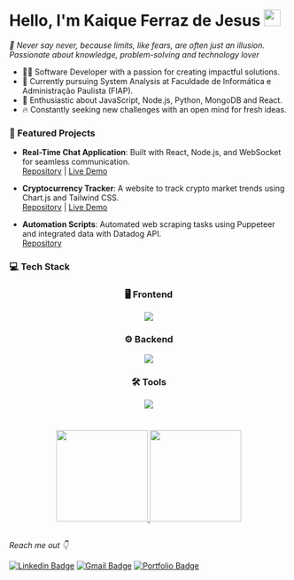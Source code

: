 # Hello, I'm Kaique Ferraz de Jesus <img src="https://raw.githubusercontent.com/MartinHeinz/MartinHeinz/master/wave.gif" width="30px">
*🌟 Never say never, because limits, like fears, are often just an illusion. Passionate about knowledge, problem-solving and technology lover*

- 👨‍💻 Software Developer with a passion for creating impactful solutions.
- 📕 Currently pursuing System Analysis at Faculdade de Informática e Administração Paulista (FIAP).
- 🔮 Enthusiastic about JavaScript, Node.js, Python, MongoDB and React.
- 🔥 Constantly seeking new challenges with an open mind for fresh ideas.


### 📂 Featured Projects  
- **Real-Time Chat Application**: Built with React, Node.js, and WebSocket for seamless communication.  
  [Repository](https://github.com/KaiqueFj/Super-chat) | [Live Demo](https://super-chat-uhey.onrender.com/)

- **Cryptocurrency Tracker**: A website to track crypto market trends using Chart.js and Tailwind CSS.  
  [Repository](https://github.com/KaiqueFj/Crypto-currency) | [Live Demo](https://crypto-currency-pgqa.onrender.com/overview)

- **Automation Scripts**: Automated web scraping tasks using Puppeteer and integrated data with Datadog API.  
  [Repository](https://github.com/KaiqueFj/automation-scripts)

  
### 💻 Tech Stack

<div align="center">
  <h3>🖥️ Frontend</h3>
  <img src="https://skillicons.dev/icons?i=react,nextjs,tailwind,html,css,pug" />
  <h3>⚙️ Backend</h3>
  <img src="https://skillicons.dev/icons?i=nodejs,typescript,python,mongodb,mysql" />
  <h3>🛠️ Tools</h3>
  <img src="https://skillicons.dev/icons?i=github,git,figma,postman,obsidian,aws" />
</div>

#

<div align="center">
  <a href="https://github.com/KaiqueFj">
    <img height="165em" src="https://github-readme-stats.vercel.app/api?username=KaiqueFj&show_icons=true&theme=tokyonight&include_all_commits=true&count_private=true"/>
    <img height="165em" src="https://github-readme-stats.vercel.app/api/top-langs/?username=KaiqueFj&layout=compact&langs_count=7&theme=tokyonight"/>
  </a>
</div>
  


    
 ##
    
  *Reach me out 👇*

[![Linkedin Badge](https://img.shields.io/badge/-Kaique%20Ferraz-6633cc?style=flat-square&logo=Linkedin&logoColor=white&link=https://www.linkedin.com/in/Kaique-Ferraz/)](https://www.linkedin.com/in/kaique-ferraz-a9a7b7206/) 
[![Gmail Badge](https://img.shields.io/badge/-kaiqueferraz.dev@gmail.com-6633cc?style=flat-square&logo=Gmail&logoColor=white&link=mailto:kaiquelferraz.dev@gmail.com)](mailto:kaiqueferraz.dev@gmail.com)
[![Portfolio Badge](https://img.shields.io/badge/-Visit%20my%20portfolio-6633cc?style=flat-square&logo=web&logoColor=white&link=https://kaiquefj-portfolio.onrender.com)](https://kaiquefj-portfolio.onrender.com)

